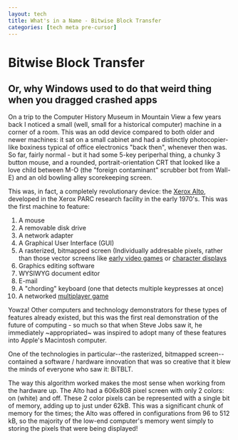 ```yaml
---
layout: tech
title: What's in a Name - Bitwise Block Transfer
categories: [tech meta pre-cursor]
---
```



Bitwise Block Transfer
====

Or, why Windows used to do that weird thing when you dragged crashed apps
----

On a trip to the Computer History Museum in Mountain View a few years back I noticed a small (well, small for a historical computer) machine in a corner of a room. This was an odd device compared to both older and newer machines: it sat on a small cabinet and had a distinctly photocopier-like boxiness typical of office electronics "back then", whenever then was. So far, fairly normal - but it had some 5-key periperhal thing, a chunky 3 button mouse, and a rounded, portrait-orientation CRT that looked like a love child between M-O (the "foreign contaminant" scrubber bot from Wall-E) and an old bowling alley scorekeeping screen.

This was, in fact, a completely revolutionary device: the [Xerox Alto](https://en.wikipedia.org/wiki/Xerox_Alto), developed in the Xerox PARC research facility in the early 1970's. This was the first machine to feature:

1. A mouse
1. A removable disk drive
1. A network adapter
1. A Graphical User Interface (GUI)
1. A rasterized, bitmapped screen (Individually addresable pixels, rather than those vector screens like [early video games](https://upload.wikimedia.org/wikipedia/en/1/13/Asteroi1.png) or [character displays](https://en.wikipedia.org/wiki/Computer_terminal#/media/File:DEC_VT100_terminal_transparent.png)
1. Graphics editing software
1. WYSIWYG document editor
1. E-mail
1. A "chording" keyboard (one that detects multiple keypresses at once)
1. A networked [multiplayer game](https://en.wikipedia.org/wiki/Alto_Trek)

Yowza! Other computers and technology demonstrators for these types of features already existed, but this was the first real demonstration of the future of computing - so much so that when Steve Jobs saw it, he immediately ~appropriated~ was inspired to adopt many of these features into Apple's Macintosh computer.

One of the technologies in particular--the rasterized, bitmapped screen--contained a software / hardware innovation that was so creative that it blew the minds of everyone who saw it: BiTBLT.

The way this algorithm worked makes the most sense when working from the hardware up. The Alto had a 606x808 pixel screen with only 2 colors: on (white) and off. These 2 color pixels can be represented with a single bit of memory, adding up to just under 62kB. This was a significant chunk of memory for the times; the Alto was offered in configurations from 96 to 512 kB, so the majority of the low-end computer's memory went simply to storing the pixels that were being displayed!
